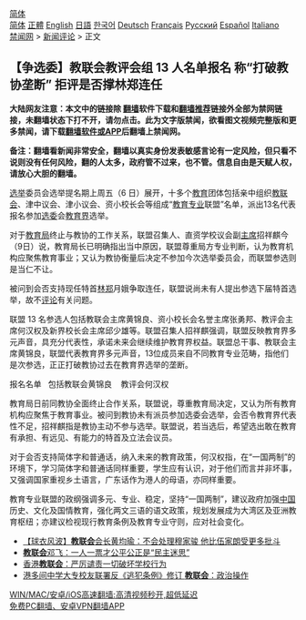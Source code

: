  <!-- 面包屑导航 --> <div class="breadcrumb"><!-- GTranslate: https://gtranslate.io/ -->  <div class="switcher notranslate">  <div class="selected">  <a href="#" onclick="return false;"> 简体</a>  </div>  <div class="option">  <a href="https://www.bannedbook.org" onclick="doGTranslate('zh-CN|zh-CN');jQuery('div.switcher div.selected a').html(jQuery(this).html());return false;" title="简体中文" class="nturl selected"> 简体</a>  <a href="https://www.bannedbook.org/zh-tw/" onclick="doGTranslate('zh-CN|zh-TW');jQuery('div.switcher div.selected a').html(jQuery(this).html());return false;" title="繁體中文" class="nturl"> 正體</a>  <a href="https://www.bannedbook.org/en/" onclick="doGTranslate('zh-CN|en');jQuery('div.switcher div.selected a').html(jQuery(this).html());return false;" title="English" class="nturl"> English</a>  <a href="https://www.bannedbook.org/ja/" onclick="doGTranslate('zh-CN|ja');jQuery('div.switcher div.selected a').html(jQuery(this).html());return false;" title="日本語" class="nturl"> 日語</a>  <a href="https://www.bannedbook.org/ko/" onclick="doGTranslate('zh-CN|ko');jQuery('div.switcher div.selected a').html(jQuery(this).html());return false;" title="한국어" class="nturl"> 한국어</a>  <a href="https://www.bannedbook.org/de/" onclick="doGTranslate('zh-CN|de');jQuery('div.switcher div.selected a').html(jQuery(this).html());return false;" title="Deutsch" class="nturl"> Deutsch</a>  <a href="https://www.bannedbook.org/fr/" onclick="doGTranslate('zh-CN|fr');jQuery('div.switcher div.selected a').html(jQuery(this).html());return false;" title="Français" class="nturl"> Français</a>  <a href="https://www.bannedbook.org/ru/" onclick="doGTranslate('zh-CN|ru');jQuery('div.switcher div.selected a').html(jQuery(this).html());return false;" title="Русский" class="nturl"> Русский</a>  <a href="https://www.bannedbook.org/es/" onclick="doGTranslate('zh-CN|es');jQuery('div.switcher div.selected a').html(jQuery(this).html());return false;" title="Español" class="nturl"> Español</a>  <a href="https://www.bannedbook.org/it/" onclick="doGTranslate('zh-CN|it');jQuery('div.switcher div.selected a').html(jQuery(this).html());return false;" title="Italiano" class="nturl"> Italiano</a>  </div>  </div>      <div class='breadcrumb-sub'><!-- Breadcrumb NavXT 6.3.0 --> <a href="https://www.bannedbook.org/" class="home">禁闻网</a> &gt; <a href="https://www.bannedbook.org/bnews/comments/" class="category">新闻评论</a> &gt; 正文</div></div><h2>【争选委】教联会教评会组 13 人名单报名 称“打破教协垄断” 拒评是否撑林郑连任</h2> <p class="notice"><b>大陆网友注意：本文中的链接除 <a href="https://github.com/bannedbook/fanqiang" >翻墙</a>软件下载和<a href="https://github.com/killgcd/justmysocks/blob/master/README.md">翻墙推荐</a>链接外全部为禁网链接，未翻墙状态下打不开，请勿点击。此为文字版禁闻，欲看图文视频完整版和更多禁闻，请下载<a href="https://github.com/bannedbook/fanqiang">翻墙软件或APP</a>后翻墙上禁闻网。</p><p>备注：翻墙看新闻非常安全，翻墙以真实身份发表敏感言论有一定风险，但只看不说则没有任何风险，翻的人太多，政府管不过来，也不管。信息自由是天赋人权，请放心大胆的翻墙。</b></p>  <div class="entry">  <p><a href="https://www.bannedbook.org/bnews/tag/%e9%80%89%e4%b8%be/" class="st_tag internal_tag" rel="tag" title="标签 选举 下的日志">选举</a>委员会选举提名期上周五（6 日）展开，十多个<a href="https://www.bannedbook.org/bnews/tag/%e6%95%99%e8%82%b2/" class="st_tag internal_tag" rel="tag" title="标签 教育 下的日志">教育</a>团体包括亲中组织<a href="https://www.bannedbook.org/bnews/tag/%E6%95%99%E8%81%94%E4%BC%9A/" class="st_tag internal_tag" rel="tag" title="标签 教联会 下的日志">教联会</a>、津中议会、津小议会、资小校长会等组成“<a href="https://www.bannedbook.org/bnews/tag/%E6%95%99%E8%82%B2%E4%B8%93%E4%B8%9A/" class="st_tag internal_tag" rel="tag" title="标签 教育专业 下的日志">教育专业</a>联盟”名单，派出13名代表报名参加<a href="https://www.bannedbook.org/bnews/tag/%E9%80%89%E5%A7%94/" class="st_tag internal_tag" rel="tag" title="标签 选委 下的日志">选委</a>会<a href="https://www.bannedbook.org/bnews/tag/%E6%95%99%E8%82%B2%E7%95%8C/" class="st_tag internal_tag" rel="tag" title="标签 教育界 下的日志">教育界</a>选举。</p> <p>对于<a href="https://www.bannedbook.org/bnews/tag/%E6%95%99%E8%82%B2%E5%B1%80/" class="st_tag internal_tag" rel="tag" title="标签 教育局 下的日志">教育局</a>终止与教协的工作关系，联盟召集人、直资学校议会副<a href="https://www.bannedbook.org/bnews/tag/%E4%B8%BB%E5%B8%AD/" class="st_tag internal_tag" rel="tag" title="标签 主席 下的日志">主席</a>招祥麒今（9日）说，教育局长已明确指出当中原因，联盟尊重局方专业判断，认为教育机构应聚焦教育事业；又认为教协衡量后决定不参加今次选举委员会，而联盟参选则是当仁不让。</p>  <p>被问到会否支持现任特首<a href="https://www.bannedbook.org/bnews/tag/%E6%9E%97%E9%83%91/" class="st_tag internal_tag" rel="tag" title="标签 林郑 下的日志">林郑</a>月娥争取连任，联盟说尚未有人提出参选下届特首选举，故不<span class='wp_keywordlink_affiliate'><a href="https://www.bannedbook.org/bnews/comments/" title="新闻评论" target="_blank">评论</a></span>有关问题。</p> <p>联盟 13 名参选人包括教联会主席黄锦良、资小校长会名誉主席张勇邦、教评会主席何汉权及新界校长会主席邱少雄等。联盟召集人招祥麒强调，联盟反映教育界多元声音，具充分代表性，承诺未来会继续维护教育界权益。联盟总干事、教联会主席黄锦良，联盟代表教育界多元声音，13位成员来自不同教育专业范畴，指他们是次参选，正正打破教协过去在教育界选举的垄断。</p>  <p>报名名单   包括教联会黄锦良    教评会何汉权</p> <p>教育局日前同教协全面终止合作关系，联盟说，尊重教育局决定，又认为所有教育机构应聚焦于教育事业。被问到教协未有派员参加选委会选举，会否令教育界代表性不足，招祥麒指是教协主动不参与选举。联盟说，若当选后，希望选出敢在教育有承担、有远见、有能力的特首及立法会议员。</p>  <p>对于会否支持简体字和普通话，纳入未来的教育政策，何汉权指，在“一国两制”的环境下，学习简体字和普通话同样重要，学生应有认识，对于他们而言并非坏事，又强调国家重视乡土语言，广东话作为港人的母语，亦同样重要。</p> <p>教育专业联盟的政纲强调多元、专业、稳定，坚持“一国两制”，建议政府加强<span class='wp_keywordlink_affiliate'><a href="https://www.bannedbook.org/" title="中国" target="_blank">中国</a></span>历史、文化及国情教育，强化两文三语的语文政策，规划发展成为大湾区及亚洲教育枢纽；亦建议检视现行教育条例及教育专业守则，应对社会变化。</p>  <ul class='op-related-articles' title='相关阅读'> <li><a href='https://www.bannedbook.org/bnews/comments/20210802/1598763.html' target='_blank'>【球衣风波】<b>教联会</b>会长黄均瑜：不会处理穆家骏 他比伍家朗受更多批斗</a></li> <li><a href='https://www.bannedbook.org/bnews/comments/20210514/1546461.html' target='_blank'><b>教联会</b>邓飞：一人一票才公平公正是“民主迷思”</a></li> <li><a href='https://www.bannedbook.org/bnews/baitai/20191009/1204358.html' target='_blank'>香港<b>教联会</b>：严厉谴责一切破坏学校行为</a></li> <li><a href='https://www.bannedbook.org/bnews/baitai/20190529/1135468.html' target='_blank'>港多间中学大专校友联署反《逃犯条例》修订 <b>教联会</b>：政治操作</a></li> </ul> <p class="texttj"> <a href="https://github.com/bannedbook/fanqiang/wiki/V2ray%E6%9C%BA%E5%9C%BA" target="_blank">WIN/MAC/安卓/iOS高速翻墙:高清视频秒开,超低延迟</a><br/> <a href="https://github.com/bannedbook/fanqiang/wiki/%E7%A6%81%E9%97%BB%E7%BD%91%E5%AE%89%E5%8D%93%E7%BF%BB%E5%A2%99%E6%96%B0%E9%97%BBAPP" target="_blank">免费PC翻墙、安卓VPN翻墙APP</a></p><p> </p><a name='sharetosocial'></a>  <div style="margin-bottom:5px;padding-bottom:5px;clear:both"> <div id="archive-pix-1" class="banner-ads"> <!-- AuctionX Display platform tag START --> <div id="26318x728x90x621x_ADSLOT2" clicktrack="%%CLICK_URL_ESC%%"></div> <!-- AuctionX Display platform tag END --> </div> <div id="archive-pix-2" class="banner-ads"> <!-- AuctionX Display platform tag START --> <div id="26315x300x250x621x_ADSLOT2" clicktrack="%%CLICK_URL_ESC%%"></div> <!-- AuctionX Display platform tag END --> </div> </div>  <div id="archive-pix-1" class="banner-ads"> <!-- AuctionX Display platform tag START --> <div id="26318x728x90x621x_ADSLOT3" clicktrack="%%CLICK_URL_ESC%%"></div> <!-- AuctionX Display platform tag END --> </div> </div><!--END ENTRY--> 